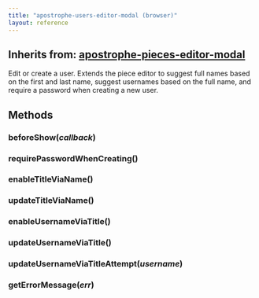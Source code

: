 ```yaml
---
title: "apostrophe-users-editor-modal (browser)"
layout: reference
---
```

## Inherits from: [apostrophe-pieces-editor-modal](../apostrophe-pieces/browser-apostrophe-pieces-editor-modal.html)
Edit or create a user. Extends the piece editor to suggest full names based on the
first and last name, suggest usernames based on the full name, and require a password
when creating a new user.


## Methods
### beforeShow(*callback*)

### requirePasswordWhenCreating()

### enableTitleViaName()

### updateTitleViaName()

### enableUsernameViaTitle()

### updateUsernameViaTitle()

### updateUsernameViaTitleAttempt(*username*)

### getErrorMessage(*err*)

